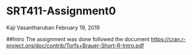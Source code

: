 # SRT411-Assignment0
Kaji Vasantharuban
February 19, 2019

##Intro
The assignment was done followed the document https://cran.r-project.org/doc/contrib/Torfs+Brauer-Short-R-Intro.pdf 